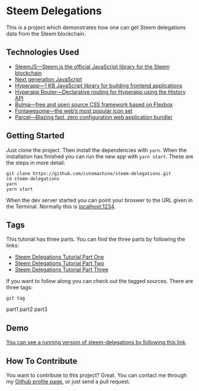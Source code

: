 # Steem Delegations

This is a project which demonstrates how one can get Steem delegations data from the Steem blockchain.


## Technologies Used

- [SteemJS—Steem.js the official JavaScript library for the Steem blockchain](https://github.com/steemit/steem-js)
- [Next generation JavaScript](https://babeljs.io')
- [Hyperapp—1 KB JavaScript library for building frontend applications](https://hyperapp.js.org')
- [Hyperapp Router—Declarative routing for Hyperapp using the History API](https://github.com/hyperapp/router')
- [Bulma—free and open source CSS framework based on Flexbox](https://bulma.io')
- [Fontawesome—the web’s most popular icon set](https://fontawesome.com')
- [Parcel—Blazing fast, zero configuration web application bundler](https://parceljs.org')


## Getting Started

Just clone the project. Then install the dependencies with `yarn`. When the installation has finished you can run the new app with `yarn start`. These are the steps in more detail:

    git clone https://github.com/cutemachine/steem-delegations.git
    cd steem-delegations
    yarn
    yarn start

When the dev server started you can point your broswer to the URL given in the Terminal. Normally this is [localhost:1234](http:localhost:1234).


## Tags

This tutorial has three parts. You can find the three parts by following the links:

- [Steem Delegations Tutorial Part One](https://steemit.com/utopian-io/@cutemachine/steem-delegations-tutorial-part-one)
- [Steem Delegations Tutorial Part Two](https://steemit.com/utopian-io/@cutemachine/steem-delegations-tutorial-part-two)
- [Steem Delegations Tutorial Part Three](https://steemit.com/utopian-io/@cutemachine/steem-delegations-tutorial-part-three)


If you want to follow along you can check out the tagged sources. There are three tags:

`git tag`

part1
part2
part3


## Demo

[You can see a running version of steem-delegations by following this link](http://flamboyant-raman-46bb3b.netlify.com).


## How To Contribute

You want to contribute to this project? Great. You can contact me through my [Github profile page](https://github.com/cutemachine), or just send a pull request.
